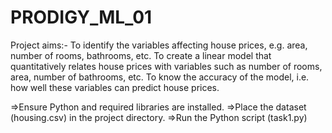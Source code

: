 # PRODIGY_ML_01
Project aims:-
To identify the variables affecting house prices, e.g. area, number of rooms, bathrooms, etc.
To create a linear model that quantitatively relates house prices with variables such as number of rooms, area, number of bathrooms, etc.
To know the accuracy of the model, i.e. how well these variables can predict house prices.


=>Ensure Python and required libraries are installed.
=>Place the dataset (housing.csv) in the project directory.
=>Run the Python script (task1.py)



